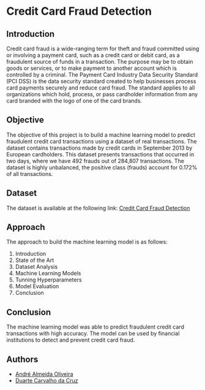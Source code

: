 # Credit Card Fraud Detection

## Introduction
Credit card fraud is a wide-ranging term for theft and fraud committed using or involving a payment card, such as a credit card or debit card, as a fraudulent source of funds in a transaction. The purpose may be to obtain goods or services, or to make payment to another account which is controlled by a criminal. The Payment Card Industry Data Security Standard (PCI DSS) is the data security standard created to help businesses process card payments securely and reduce card fraud. The standard applies to all organizations which hold, process, or pass cardholder information from any card branded with the logo of one of the card brands.

## Objective
The objective of this project is to build a machine learning model to predict fraudulent credit card transactions using a dataset of real transactions. The dataset contains transactions made by credit cards in September 2013 by European cardholders. This dataset presents transactions that occurred in two days, where we have 492 frauds out of 284,807 transactions. The dataset is highly unbalanced, the positive class (frauds) account for 0.172% of all transactions.

## Dataset
The dataset is available at the following link: [Credit Card Fraud Detection](https://www.kaggle.com/mlg-ulb/creditcardfraud)

## Approach
The approach to build the machine learning model is as follows:
1. Introduction
2. State of the Art
3. Dataset Analysis
4. Machine Learning Models
5. Tunning Hyperparameters
6. Model Evaluation
7. Conclusion

## Conclusion
The machine learning model was able to predict fraudulent credit card transactions with high accuracy. The model can be used by financial institutions to detect and prevent credit card fraud.

## Authors
- [André Almeida Oliveira](https://github.com/andreaoliveira9)
- [Duarte Carvalho da Cruz](https://github.com/DuarteCruz31)
